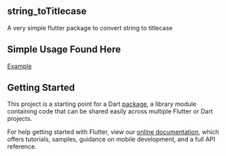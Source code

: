 ## string_toTitlecase

A very simple flutter package to convert string to titlecase

## Simple Usage Found Here

[Example](https://github.com/Hackman-Adu/string_toTiltlecase/blob/main/example/example.dart)

## Getting Started

This project is a starting point for a Dart
[package](https://flutter.dev/developing-packages/),
a library module containing code that can be shared easily across
multiple Flutter or Dart projects.

For help getting started with Flutter, view our
[online documentation](https://flutter.dev/docs), which offers tutorials,
samples, guidance on mobile development, and a full API reference.
